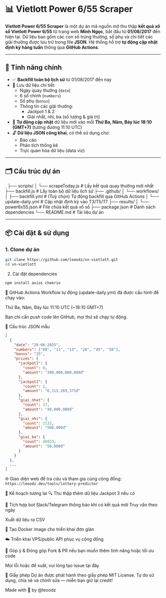 # 📊 Vietlott Power 6/55 Scraper

**Vietlott Power 6/55 Scraper** là một dự án mã nguồn mở thu thập **kết quả xổ số Vietlott Power 6/55** từ trang web **Minh Ngọc**, bắt đầu từ **01/08/2017** đến hiện tại. Dữ liệu bao gồm các con số trúng thưởng, số phụ và chi tiết các giải thưởng được lưu trữ trong file **JSON**. Hệ thống hỗ trợ **tự động cập nhật định kỳ hàng tuần** thông qua **GitHub Actions**.

---

## 🚀 Tính năng chính

- ✅ **Backfill toàn bộ lịch sử** từ 01/08/2017 đến nay
- 🔢 Lưu dữ liệu chi tiết:
  - Ngày quay thưởng (`date`)
  - 6 số chính (`numbers`)
  - Số phụ (`bonus`)
  - Thông tin các giải thưởng:
    - Jackpot 1 & 2
    - Giải nhất, nhì, ba (số lượng & giá trị)
- 📅 **Tự động cập nhật** dữ liệu mới vào mỗi **Thứ Ba, Năm, Bảy lúc 18:10 (GMT+7)** (tương đương 11:10 UTC)
- 🔓 **Dữ liệu JSON công khai**, có thể sử dụng cho:
  - Báo cáo
  - Phân tích thống kê
  - Trực quan hóa dữ liệu (data viz)

---

## 🗂️ Cấu trúc dự án

.
├── scripts/
│ └── scrapeToday.js # Lấy kết quả quay thưởng mới nhất
├── backfill.js # Lấy toàn bộ dữ liệu lịch sử
├── .github/
│ └── workflows/
│ ├── backfill.yml # (Tuỳ chọn) Tự động backfill qua GitHub Actions
│ └── update-daily.yml # Cập nhật định kỳ vào T3/T5/T7
├── results/
│ └── power6x55.json # File chứa kết quả xổ số
├── package.json # Danh sách dependencies
└── README.md # Tài liệu dự án

---

## 📦 Cài đặt & sử dụng

### 1. Clone dự án

```bash
git clone https://github.com/leoodz/vn-vietlott.git
cd vn-vietlott
```
2. Cài đặt dependencies
```bash
npm install axios cheerio
```

🤖 GitHub Actions
Workflow tự động (update-daily.yml) đã được cấu hình để chạy vào:

Thứ Ba, Năm, Bảy lúc 11:10 UTC (~18:10 GMT+7)

Bạn chỉ cần push code lên GitHub, mọi thứ sẽ chạy tự động.

🧪 Cấu trúc JSON mẫu
```json
[
  {
    "date": "28-06-2025",
    "numbers": ["08", "11", "13", "20", "45", "50"],
    "bonus": "25",
    "prizes": {
      "jackpot1": {
        "count": 0,
        "amount": "300,000,000,000đ"
      },
      "jackpot2": {
        "count": 2,
        "amount": "6,115,269,375đ"
      },
      "giai_nhat": {
        "count": 37,
        "amount": "40,000,000đ"
      },
      "giai_nhi": {
        "count": 2132,
        "amount": "500,000đ"
      },
      "giai_ba": {
        "count": 46933,
        "amount": "50,000đ"
      }
    }
  },
  ...
]
```

🌐 Giao diện web để tra cứu và tham gia cùng cộng đồng:
```https://leoodz.dev/tools/lottery-predictor```

🎯 Kế hoạch tương lai
🔍 Thu thập thêm dữ liệu Jackpot 3 nếu có

📩 Tích hợp bot Slack/Telegram thông báo khi có kết quả mới
Truy vấn theo ngày

Xuất dữ liệu ra CSV

🐳 Tạo Docker image cho triển khai đơn giản

☁️ Triển khai VPS/public API phục vụ cộng đồng

🤝 Góp ý & Đóng góp
Fork & PR nếu bạn muốn thêm tính năng hoặc tối ưu code

Mọi lỗi hoặc đề xuất, vui lòng tạo issue tại đây

🪪 Giấy phép
Dự án được phát hành theo giấy phép MIT License.
Tự do sử dụng, chia sẻ và chỉnh sửa — miễn bạn giữ lại credit!

Made with 💙 by @leoodz
